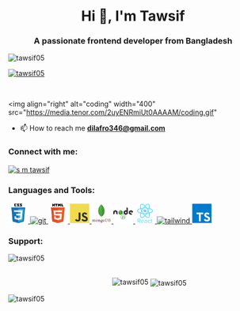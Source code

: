 <h1 align="center">Hi 👋, I'm Tawsif</h1>
<h3 align="center">A passionate frontend developer from Bangladesh</h3>

<p align="left"> <img src="https://komarev.com/ghpvc/?username=tawsif05&label=Profile%20views&color=0e75b6&style=flat" alt="tawsif05" /> </p>

<p align="left"> <a href="https://github.com/ryo-ma/github-profile-trophy"><img src="https://github-profile-trophy.vercel.app/?username=tawsif05" alt="tawsif05" /></a> </p>

<p align="left"> <a href="https://twitter.com/" target="blank"><img src="https://img.shields.io/twitter/follow/?logo=twitter&style=for-the-badge" alt="" /></a> </p>

<img align="right" alt="coding" width="400" src="https://media.tenor.com/2uyENRmiUt0AAAAM/coding.gif"

- 📫 How to reach me **dilafro346@gmail.com**

<h3 align="left">Connect with me:</h3>
<p align="left">
<a href="https://fb.com/s m tawsif" target="blank"><img align="center" src="https://raw.githubusercontent.com/rahuldkjain/github-profile-readme-generator/master/src/images/icons/Social/facebook.svg" alt="s m tawsif" height="30" width="40" /></a>
</p>

<h3 align="left">Languages and Tools:</h3>
<p align="left"> <a href="https://www.w3schools.com/css/" target="_blank" rel="noreferrer"> <img src="https://raw.githubusercontent.com/devicons/devicon/master/icons/css3/css3-original-wordmark.svg" alt="css3" width="40" height="40"/> </a> <a href="https://git-scm.com/" target="_blank" rel="noreferrer"> <img src="https://www.vectorlogo.zone/logos/git-scm/git-scm-icon.svg" alt="git" width="40" height="40"/> </a> <a href="https://www.w3.org/html/" target="_blank" rel="noreferrer"> <img src="https://raw.githubusercontent.com/devicons/devicon/master/icons/html5/html5-original-wordmark.svg" alt="html5" width="40" height="40"/> </a> <a href="https://developer.mozilla.org/en-US/docs/Web/JavaScript" target="_blank" rel="noreferrer"> <img src="https://raw.githubusercontent.com/devicons/devicon/master/icons/javascript/javascript-original.svg" alt="javascript" width="40" height="40"/> </a> <a href="https://www.mongodb.com/" target="_blank" rel="noreferrer"> <img src="https://raw.githubusercontent.com/devicons/devicon/master/icons/mongodb/mongodb-original-wordmark.svg" alt="mongodb" width="40" height="40"/> </a> <a href="https://nodejs.org" target="_blank" rel="noreferrer"> <img src="https://raw.githubusercontent.com/devicons/devicon/master/icons/nodejs/nodejs-original-wordmark.svg" alt="nodejs" width="40" height="40"/> </a> <a href="https://reactjs.org/" target="_blank" rel="noreferrer"> <img src="https://raw.githubusercontent.com/devicons/devicon/master/icons/react/react-original-wordmark.svg" alt="react" width="40" height="40"/> </a> <a href="https://tailwindcss.com/" target="_blank" rel="noreferrer"> <img src="https://www.vectorlogo.zone/logos/tailwindcss/tailwindcss-icon.svg" alt="tailwind" width="40" height="40"/> </a> <a href="https://www.typescriptlang.org/" target="_blank" rel="noreferrer"> <img src="https://raw.githubusercontent.com/devicons/devicon/master/icons/typescript/typescript-original.svg" alt="typescript" width="40" height="40"/> </a> </p>

<h3 align="left">Support:</h3>
<p><a href="https://www.buymeacoffee.com/tawsif05"> <img align="left" src="https://cdn.buymeacoffee.com/buttons/v2/default-yellow.png" height="50" width="210" alt="tawsif05" /></a></p><br><br>

<p><img align="left" src="https://github-readme-stats.vercel.app/api/top-langs?username=tawsif05&show_icons=true&locale=en&layout=compact" alt="tawsif05" /></p>

<p>&nbsp;<img align="center" src="https://github-readme-stats.vercel.app/api?username=tawsif05&show_icons=true&locale=en" alt="tawsif05" /></p>

<p><img align="center" src="https://github-readme-streak-stats.herokuapp.com/?user=tawsif05&" alt="tawsif05" /></p>

